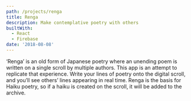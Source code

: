 ```yaml
---
path: /projects/renga
title: Renga
description: Make contemplative poetry with others
builtWith:
  - React
  - Firebase
date: '2018-08-08'
---
```

‘Renga’ is an old form of Japanese poetry where an unending poem is written on a single scroll by multiple authors. This app is an attempt to replicate that experience. Write your lines of poetry onto the digital scroll, and you’ll see others’ lines appearing in real time. Renga is the basis for Haiku poetry, so if a haiku is created on the scroll, it will be added to the archive.
